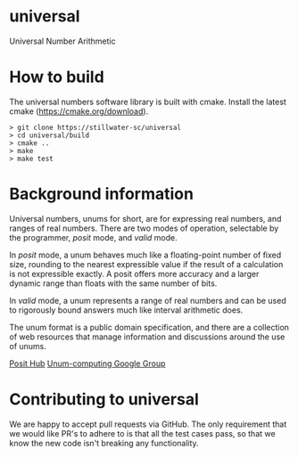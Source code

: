 # universal
Universal Number Arithmetic

# How to build

The universal numbers software library is built with cmake. Install the latest cmake (https://cmake.org/download).

```
> git clone https://stillwater-sc/universal
> cd universal/build
> cmake ..
> make
> make test

```

# Background information

Universal numbers, unums for short, are for expressing real numbers, and ranges of real numbers. 
There are two modes of operation, selectable by the programmer, _posit_ mode, and _valid_ mode.

In _posit_ mode, a unum behaves much like a floating-point number of fixed size, 
rounding to the nearest expressible value if the result of a calculation is not expressible exactly.
A posit offers more accuracy and a larger dynamic range than floats with the same number of bits.

In _valid_ mode, a unum represents a range of real numbers and can be used to rigorously bound answers 
much like interval arithmetic does.

The unum format is a public domain specification, and there are a collection of web resources that
manage information and discussions around the use of unums.

[Posit Hub](https://posithub.org)
[Unum-computing Google Group](https://groups.google.com/forum/#!forum/unum-computing)


# Contributing to universal

We are happy to accept pull requests via GitHub. The only requirement that we would like PR's to adhere to
is that all the test cases pass, so that we know the new code isn't breaking any functionality. 

